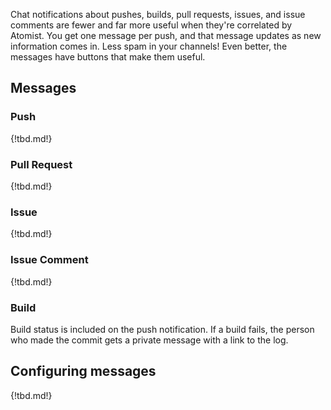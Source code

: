 Chat notifications about pushes, builds, pull requests, issues, and issue comments are
fewer and far more useful when they're correlated by Atomist. You get one message per push, and 
that message updates as new information comes in. Less spam in your channels! Even better, 
the messages have buttons that make them useful.

## Messages

### Push 

{!tbd.md!}

### Pull Request

{!tbd.md!}

### Issue

{!tbd.md!}

### Issue Comment

{!tbd.md!}

### Build

Build status is included on the push notification.
If a build fails, the person who made the commit gets a private message with a link to the log.

## Configuring messages

{!tbd.md!}